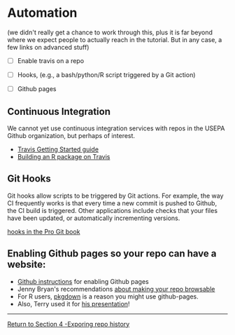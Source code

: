 # Automation

(we didn't really get a chance to work through this, plus it is far beyond where we expect people to actually reach in the tutorial. But in any case, a few links on advanced stuff)

- [ ] Enable travis on a repo
- [ ] Hooks, (e.g., a bash/python/R script triggered by a Git action)
- [ ] Github pages


## Continuous Integration

We cannot yet use continuous integration services with repos in the USEPA Github organization, but perhaps of interest.

* [Travis Getting Started guide](https://docs.travis-ci.com/user/getting-started/)
* [Building an R package on Travis](https://docs.travis-ci.com/user/languages/r/)


## Git Hooks

Git hooks allow scripts to be triggered by Git actions. For example, the way CI frequently works is that every time a new commit is pushed to Github, the CI build is triggered. Other applications include checks that your files have been updated, or automatically incrementing versions.

[hooks in the Pro Git book](https://git-scm.com/book/en/v2/Customizing-Git-Git-Hooks)


## Enabling Github pages so your repo can have a website:

* [Github instructions](https://guides.github.com/features/pages/) for enabling Github pages
* Jenny Bryan's recommendations [about making your repo browsable](http://happygitwithr.com/repo-browsability.html)
* For R users, [pkgdown](http://pkgdown.r-lib.org/) is a reason you might use github-pages.
* Also, Terry used it for [his presentation](https://github.com/tbnorth/GitRDDES)!

___
[Return to Section 4 -Exporing repo history](04-history.md)
